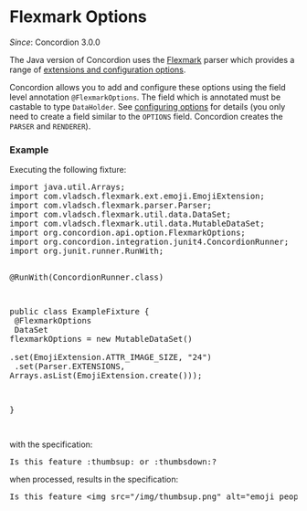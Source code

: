 # Flexmark Options
_Since_: Concordion 3.0.0

The Java version of Concordion uses the [Flexmark](https://github.com/vsch/flexmark-java) parser which provides a range of [extensions and configuration options](https://github.com/vsch/flexmark-java/wiki/Extensions). 

Concordion allows you to add and configure these options using the field level annotation `@FlexmarkOptions`. 
The field which is annotated must be castable to type `DataHolder`. See [configuring options](https://github.com/vsch/flexmark-java/wiki/Extensions#configuring-options) for details (you only need to create a field similar to the `OPTIONS` field. Concordion creates the `PARSER` and `RENDERER`). 

<div class="example" xmlns:c="http://www.concordion.org/2007/concordion">
  <h3>Example</h3>
    <p>Executing the following fixture:</p>
    <pre class="java" concordion:set="#javaFragment">
import java.util.Arrays;    
import com.vladsch.flexmark.ext.emoji.EmojiExtension;
import com.vladsch.flexmark.parser.Parser;
import com.vladsch.flexmark.util.data.DataSet;
import com.vladsch.flexmark.util.data.MutableDataSet;
import org.concordion.api.option.FlexmarkOptions;
import org.concordion.integration.junit4.ConcordionRunner;
import org.junit.runner.RunWith;

@RunWith(ConcordionRunner.class)<br/>

public class ExampleFixture {<br/>
  @FlexmarkOptions<br/>
  DataSet flexmarkOptions = new MutableDataSet()<br/>
      .set(EmojiExtension.ATTR_IMAGE_SIZE, "24")<br/>
      .set(Parser.EXTENSIONS, Arrays.asList(EmojiExtension.create()));<br/>

}    
   </pre>
   
with the specification:

<pre class="markdown" concordion:set="#markdownFragment">
Is this feature :thumbsup: or :thumbsdown:?
</pre>
  
<p>when <span concordion:execute="#result = process(#markdownFragment, #javaFragment)">processed</span>, results in the specification:</p>

<pre class="html" c:assert-equals="#result">
Is this feature &lt;img src="/img/thumbsup.png" alt="emoji people:thumbsup" height="24" width="24" align="absmiddle" /&gt; or &lt;img src="/img/thumbsdown.png" alt="emoji people:thumbsdown" height="24" width="24" align="absmiddle" /&gt;?
</pre>

</div>